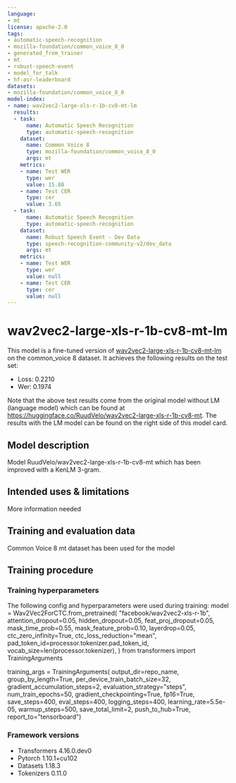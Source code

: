 ```yaml
---
language:
- mt
license: apache-2.0
tags:
- automatic-speech-recognition
- mozilla-foundation/common_voice_8_0
- generated_from_trainer
- mt
- robust-speech-event
- model_for_talk
- hf-asr-leaderboard
datasets:
- mozilla-foundation/common_voice_8_0
model-index:
- name: wav2vec2-large-xls-r-1b-cv8-mt-lm
  results:
  - task:
      name: Automatic Speech Recognition
      type: automatic-speech-recognition
    dataset:
      name: Common Voice 8
      type: mozilla-foundation/common_voice_8_0
      args: mt
    metrics:
    - name: Test WER
      type: wer
      value: 15.88
    - name: Test CER
      type: cer
      value: 3.65
  - task:
      name: Automatic Speech Recognition
      type: automatic-speech-recognition
    dataset:
      name: Robust Speech Event - Dev Data
      type: speech-recognition-community-v2/dev_data
      args: mt
    metrics:
    - name: Test WER
      type: wer
      value: null
    - name: Test CER
      type: cer
      value: null
---
```

<!-- This model card has been generated automatically according to the information the Trainer had access to. You
should probably proofread and complete it, then remove this comment. -->

# wav2vec2-large-xls-r-1b-cv8-mt-lm

This model is a fine-tuned version of [wav2vec2-large-xls-r-1b-cv8-mt-lm](https://huggingface.co/facebook/wav2vec2-xls-r-1b) on the common_voice 8 dataset.
It achieves the following results on the test set:
- Loss: 0.2210
- Wer: 0.1974

Note that the above test results come from the original model without LM (language model) which can be found at https://huggingface.co/RuudVelo/wav2vec2-large-xls-r-1b-cv8-mt. The results with the LM model can be found on the right side of this model card.

## Model description
Model RuudVelo/wav2vec2-large-xls-r-1b-cv8-mt which has been improved with a KenLM 3-gram. 
## Intended uses & limitations
More information needed
## Training and evaluation data
Common Voice 8 mt dataset has been used for the model
## Training procedure

### Training hyperparameters
The following config and hyperparameters were used during training:
model = Wav2Vec2ForCTC.from_pretrained(
    "facebook/wav2vec2-xls-r-1b", 
    attention_dropout=0.05,
    hidden_dropout=0.05,
    feat_proj_dropout=0.05,
    mask_time_prob=0.55,
    mask_feature_prob=0.10,
    layerdrop=0.05,
    ctc_zero_infinity=True,
    ctc_loss_reduction="mean", 
    pad_token_id=processor.tokenizer.pad_token_id,
    vocab_size=len(processor.tokenizer),
)
from transformers import TrainingArguments

training_args = TrainingArguments(
  output_dir=repo_name,
  group_by_length=True,
  per_device_train_batch_size=32,
  gradient_accumulation_steps=2,
  evaluation_strategy="steps",
  num_train_epochs=50,
  gradient_checkpointing=True,
  fp16=True,
  save_steps=400,
  eval_steps=400,
  logging_steps=400,
  learning_rate=5.5e-05, 
  warmup_steps=500,
  save_total_limit=2,
  push_to_hub=True, 
  report_to="tensorboard")

### Framework versions
- Transformers 4.16.0.dev0
- Pytorch 1.10.1+cu102
- Datasets 1.18.3
- Tokenizers 0.11.0